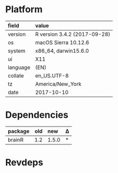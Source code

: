 # Platform

|field    |value                        |
|:--------|:----------------------------|
|version  |R version 3.4.2 (2017-09-28) |
|os       |macOS Sierra 10.12.6         |
|system   |x86_64, darwin15.6.0         |
|ui       |X11                          |
|language |(EN)                         |
|collate  |en_US.UTF-8                  |
|tz       |America/New_York             |
|date     |2017-10-10                   |

# Dependencies

|package | old|new   |Δ  |
|:-------|---:|:-----|:--|
|brainR  | 1.2|1.5.0 |*  |

# Revdeps

